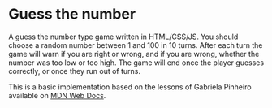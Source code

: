 # Guess the number

A guess the number type game written in HTML/CSS/JS. You should choose a random number between 1 and 100 in 10 turns. After each turn the game will warn
if you are right or wrong, and if you are wrong, whether the number was too low or too high. The game will end once the player guesses correctly, or once they run out of turns.

This is a basic implementation based on the lessons of Gabriela Pinheiro available on [MDN Web Docs](https://developer.mozilla.org/en-US/docs/Learn/JavaScript/First_steps/A_first_splash).